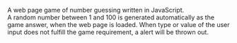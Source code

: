 A web page game of number guessing written in JavaScript.<br>
A random number between 1 and 100 is generated automatically as the game answer, when the web page is loaded. When type or value of the user input does not fulfill the game requirement, a alert will be thrown out.<br>
